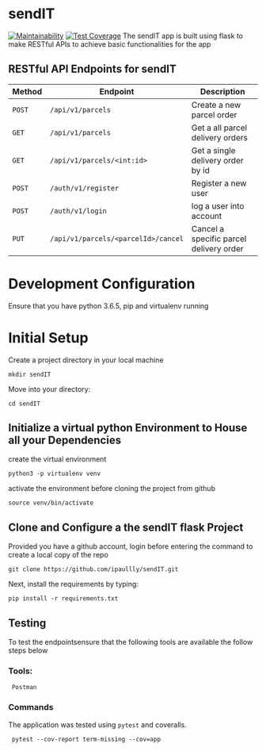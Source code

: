 # sendIT
[![Maintainability](https://api.codeclimate.com/v1/badges/db4df351dbe833d147b0/maintainability)](https://codeclimate.com/github/ipaullly/sendIT/maintainability)
[![Test Coverage](https://api.codeclimate.com/v1/badges/db4df351dbe833d147b0/test_coverage)](https://codeclimate.com/github/ipaullly/sendIT/test_coverage)
The sendIT app is built using flask to make RESTful APIs to achieve basic functionalities for the app 

## RESTful API Endpoints for sendIT


| Method        |       Endpoint                        |         Description                           |
| ------------- |       -------------                   |         -------------                         |
| `POST`        | `/api/v1/parcels`                     |   Create a new parcel order                   |
| `GET`         | `/api/v1/parcels`                     |   Get a all parcel delivery orders            |
| `GET`         | `/api/v1/parcels/<int:id>`            |   Get a single delivery order by id           |
| `POST`        | `/auth/v1/register`                   |   Register a new user                         |
| `POST`        | `/auth/v1/login`                      |   log a user into account                     |
| `PUT`         | `/api/v1/parcels/<parcelId>/cancel`   |   Cancel a specific parcel delivery order     |


# Development Configuration

Ensure that you have python 3.6.5, pip and virtualenv running

# Initial Setup

Create a project directory in your local machine

```
mkdir sendIT
```

Move into your directory:

```
cd sendIT
```

## Initialize a virtual python Environment to House all your Dependencies

create the virtual environment

```
python3 -p virtualenv venv 
```
activate the environment before cloning the project from github

```
source venv/bin/activate
```

## Clone and Configure a the sendIT flask Project

Provided you have a github account, login before entering the command to create a local copy of the repo

```
git clone https://github.com/ipaullly/sendIT.git
```

Next, install the requirements by typing:

```
pip install -r requirements.txt
```

## Testing
To test the endpointsensure that the following tools are available the follow steps below
   ### Tools:
     Postman
     
### Commands
  The application was tested using `pytest` and coveralls.
     
     pytest --cov-report term-missing --cov=app
